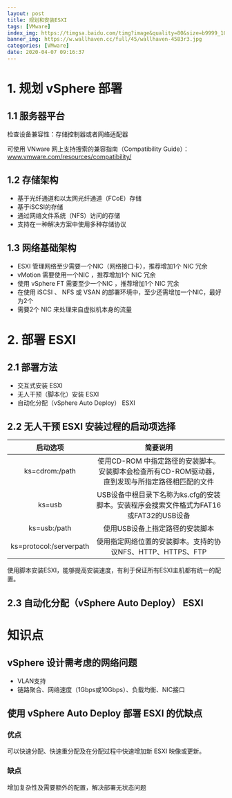 ```yaml
---
layout: post
title: 规划和安装ESXI
tags: [VMware]
index_img: https://timgsa.baidu.com/timg?image&quality=80&size=b9999_10000&sec=1596917923997&di=618debf5d6fc18c50916aee5fd51670b&imgtype=0&src=http%3A%2F%2F2a.zol-img.com.cn%2Fproduct%2F105_500x2000%2F378%2FceIUwQIvzRtDY.png
banner_img: https://w.wallhaven.cc/full/45/wallhaven-4583r3.jpg
categories: [VMware]
date: 2020-04-07 09:16:37
---
```


# 1. 规划 vSphere 部署
## 1.1 服务器平台
检查设备兼容性：存储控制器或者网络适配器

可使用 VNware 网上支持搜索的兼容指南（Compatibility Guide）：www.vmware.com/resources/compatibility/
<!-- more -->
## 1.2 存储架构
* 基于光纤通道和以太网光纤通道（FCoE）存储
* 基于iSCSI的存储
* 通过网络文件系统（NFS）访问的存储
* 支持在一种解决方案中使用多种存储协议

## 1.3 网络基础架构
* ESXI 管理网络至少需要一个NIC（网络接口卡），推荐增加1个 NIC 冗余
* vMotion 需要使用一个NIC ，推荐增加1个 NIC 冗余
* 使用 vSphere FT 需要至少一个NIC ，推荐增加1个 NIC 冗余
* 在使用 iSCSI 、 NFS 或 VSAN 的部署环境中，至少还需增加一个NIC，最好为2个
* 需要2个 NIC 来处理来自虚拟机本身的流量



# 2. 部署 ESXI
## 2.1 部署方法
* 交互式安装 ESXI
* 无人干预（脚本化）安装 ESXI
* 自动化分配（vSphere Auto Deploy） ESXI

## 2.2 无人干预 ESXI 安装过程的启动项选择

|  启动选项   |  简要说明  |
| :----: | :----: |
|  ks=cdrom:/path  | 使用CD-ROM 中指定路径的安装脚本。安装脚本会检查所有CD-ROM驱动器，直到发现与所指定路径相匹配的文件  |
| ks=usb  | USB设备中根目录下名称为ks.cfg的安装脚本。安装程序会搜索文件格式为FAT16或FAT32的USB设备 |
| ks=usb:/path  | 使用USB设备上指定路径的安装脚本 |
| ks=protocol:/serverpath  | 使用指定网络位置的安装脚本。支持的协议NFS、HTTP、HTTPS、FTP |

使用脚本安装ESXI，能够提高安装速度，有利于保证所有ESXI主机都有统一的配置。

## 2.3 自动化分配（vSphere Auto Deploy） ESXI

# 知识点
## vSphere 设计需考虑的网络问题
* VLAN支持
* 链路聚合、网络速度（1Gbps或10Gbps）、负载均衡、NIC接口

## 使用 vSphere Auto Deploy 部署 ESXI 的优缺点
### 优点
可以快速分配、快速重分配及在分配过程中快速增加新 ESXI 映像或更新。
### 缺点
增加复杂性及需要额外的配置，解决部署无状态问题

